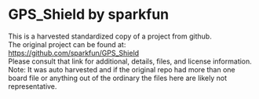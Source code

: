 
# GPS_Shield by sparkfun  
This is a harvested standardized copy of a project from github.  
The original project can be found at:  
https://github.com/sparkfun/GPS_Shield  
Please consult that link for additional, details, files, and license information.  
Note: It was auto harvested and if the original repo had more than one board file or anything out of the ordinary the files here are likely not representative.  
    
